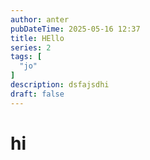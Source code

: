 ```yaml
---
author: anter
pubDateTime: 2025-05-16 12:37
title: HEllo
series: 2
tags: [
  "jo"
]
description: dsfajsdhi
draft: false
---
```


# hi

